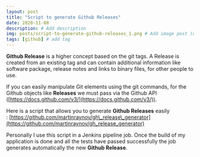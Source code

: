 ```yaml
---
layout: post
title: "Script to generate Github Releases"
date: 2020-11-08
description: # Add description
img: posts/script-to-generate-github-releases_1.png # Add image post (optional)
tags: [github] # add tag
---
```


**Github Release** is a higher concept based on the git tags. A Release is created from an existing tag and can contain additional information like software package, release notes and links to binary files, for other people to use.

If you can easily manipulate Git elements using the git commands, for the Github objects like **Releases** we must pass via the Github API ([https://docs.github.com/v3/](https://docs.github.com/v3/)).

Here is a script that allows you to generate **Github Releases** easily : [https://github.com/martinraynov/gh\_release\_generator](https://github.com/martinraynov/gh_release_generator)

Personally I use this script in a Jenkins pipeline job. Once the build of my application is done and all the tests have passed successfully the job generates automatically the new **Github Release**.
